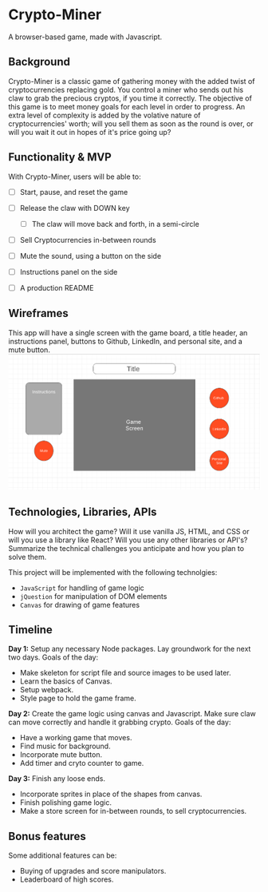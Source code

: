 # Crypto-Miner
A browser-based game, made with Javascript.

## Background
Crypto-Miner is a classic game of gathering money with the added twist of cryptocurrencies replacing gold.
You control a miner who sends out his claw to grab the precious cryptos, if you time it correctly. 
The objective of this game is to meet money goals for each level in order to progress.
An extra level of complexity is added by the volative nature of cryptocurrencies' worth; will you sell them as soon as the round is over, or will you wait it out in hopes of it's price going up?

## Functionality & MVP
With Crypto-Miner, users will be able to:
- [ ] Start, pause, and reset the game
- [ ] Release the claw with DOWN key
   - [ ] The claw will move back and forth, in a semi-circle
- [ ] Sell Cryptocurrencies in-between rounds
- [ ] Mute the sound, using a button on the side
- [ ] Instructions panel on the side
- [ ] A production README


## Wireframes
This app will have a single screen with the game board, a title header, an instructions panel, buttons to Github, LinkedIn, and personal site, and a mute button. 
![wireframe](https://github.com/AndreC93/Crypto-Miner/blob/master/images/wireframe.png?raw=true)

## Technologies, Libraries, APIs
How will you architect the game? Will it use vanilla JS, HTML, and CSS or will you use a library like React? Will you use any other libraries or API's? Summarize the technical challenges you anticipate and how you plan to solve them.

This project will be implemented with the following technolgies: 
* `JavaScript` for handling of game logic
* `jQuestion` for manipulation of DOM elements
* `Canvas` for drawing of game features

## Timeline
**Day 1:** Setup any necessary Node packages. Lay groundwork for the next two days. Goals of the day: 
* Make skeleton for script file and source images to be used later.  
* Learn the basics of Canvas.
* Setup webpack.
* Style page to hold the game frame.

**Day 2:** Create the game logic using canvas and Javascript. Make sure claw can move correctly and handle it grabbing crypto. Goals of the day:
* Have a working game that moves. 
* Find music for background.
* Incorporate mute button.
* Add timer and cryto counter to game.

**Day 3:** Finish any loose ends.
* Incorporate sprites in place of the shapes from canvas. 
* Finish polishing game logic. 
* Make a store screen for in-between rounds, to sell cryptocurrencies. 

## Bonus features
Some additional features can be: 
* Buying of upgrades and score manipulators.
* Leaderboard of high scores. 